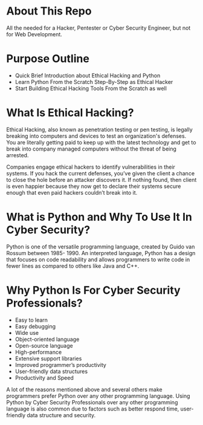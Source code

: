 # **About This Repo** 
All the needed for a Hacker, Pentester or Cyber Security Engineer, but not for Web Development.

# **Purpose Outline**
- Quick Brief Introduction about Ethical Hacking and Python
- Learn Python From the Scratch Step-By-Step as Ethical Hacker
- Start Building Ethical Hacking Tools From the Scratch as well

# **What Is Ethical Hacking?**
Ethical Hacking, also known as penetration testing or pen testing, is legally breaking into computers and devices to test an organization's defenses. You are literally getting paid to keep up with the latest technology and get to break into company managed computers without the threat of being arrested. 

Companies engage ethical hackers to identify vulnerabilities in their systems. If you hack the current defenses, you’ve given the client a chance to close the hole before an attacker discovers it. If nothing found, then client is even happier because they now get to declare their systems secure enough that even paid hackers couldn’t break into it.

# **What is Python and Why To Use It In Cyber Security?**
Python is one of the versatile programming language, created by Guido van Rossum between 1985- 1990. An interpreted language, Python has a design that focuses on code readability and allows programmers to write code in fewer lines as compared to others like Java and C++.

# **Why Python Is For Cyber Security Professionals?**
- Easy to learn
- Easy debugging
- Wide use
- Object-oriented language
- Open-source language
- High-performance
- Extensive support libraries
- Improved programmer’s productivity
- User-friendly data structures
- Productivity and Speed

A lot of the reasons mentioned above and several others make programmers prefer Python over any other programming language. Using Python by Cyber Security Professionals over any other programming language is also common due to factors such as better respond time, user-friendly data structure and security.

